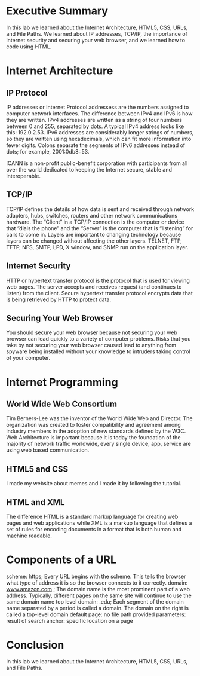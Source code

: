 # Executive Summary

In this lab we learned about the Internet Architecture, HTML5, CSS, URLs, and File Paths. We learned about IP addresses, TCP/IP, the importance of internet security and securing your web browser, and we learned how to code using HTML.

# Internet Architecture

## IP Protocol

IP addresses or Internet Protocol addressess are the numbers assigned to computer network interfaces.
The difference between IPv4 and IPv6 is how they are written. IPv4 addresses are written as a string of four numbers between 0 and 255, separated by dots. A typical IPv4 address looks like this: 192.0.2.53. IPv6 addresses are considerably longer strings of numbers, so they are written using hexadecimals, which can fit more information into fewer digits. Colons separate the segments of IPv6 addresses instead of dots; for example, 2001:0db8::53.

ICANN is a non-profit public-benefit corporation with participants from all over the world dedicated to keeping the Internet secure, stable and interoperable.

## TCP/IP

TCP/IP defines the details of how data is sent and received through network adapters, hubs, switches, routers and other network communications hardware.
The “Client” in a TCP/IP connection is the computer or device that “dials the phone” and the “Server” is the computer that is “listening” for calls to come in.
Layers are important to changing technology because layers can be changed without affecting the other layers.
TELNET, FTP, TFTP, NFS, SMTP, LPD, X window, and SNMP run on the application layer.

## Internet Security 

HTTP or hypertext transfer protocol is the protocol that is used for viewing web pages. The server accepts and receives request (and continues to listen) from the client. 
Secure hypertext transfer protocol encrypts data that is being retrieved by HTTP to protect data.

## Securing Your Web Browser

You should secure your web browser because not securing your web browser can lead quickly to a variety of computer problems. Risks that you take by not securing your web browser caused lead to anything from spyware being installed without your knowledge to intruders taking control of your computer.

# Internet Programming

## World Wide Web Consortium

Tim Berners-Lee was the inventor of the World Wide Web and Director. The organization was created to foster compatibility and agreement among industry members in the adoption of new standards defined by the W3C.
Web Architecture is important because it is today the foundation of the majority of network traffic worldwide, every single device, app, service are using web based communication.

## HTML5 and CSS

I made my website about memes and I made it by following the tutorial.

## HTML and XML

The difference HTML is a standard markup language for creating web pages and web applications while XML is a markup language that defines a set of rules for encoding documents in a format that is both human and machine readable.

# Components of a URL

scheme: https; Every URL begins with the scheme. This tells the browser what type of address it is so the browser connects to it correctly. 
domain: www.amazon.com ; The domain name is the most prominent part of a web address. Typically, different pages on the same site will continue to use the same domain name
top level domain: .edu; Each segment of the domain name separated by a period is called a domain. The domain on the right is called a top-level domain
default page: no file path provided
parameters:  result of search
anchor: specific location on a page

# Conclusion

In this lab we learned about the Internet Architecture, HTML5, CSS, URLs, and File Paths.
